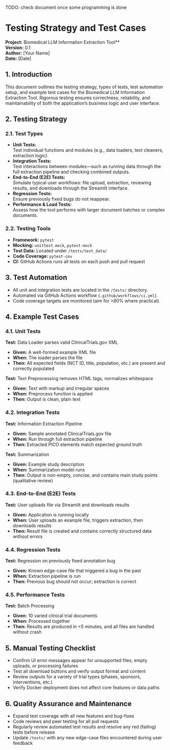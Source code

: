 TODO: check document once some programming is done

# **Testing Strategy and Test Cases**

**Project:** Biomedical LLM Information Extraction Tool**  
**Version:** 0.1  
**Author:** [Your Name]  
**Date:** [Date]


## **1. Introduction**

This document outlines the testing strategy, types of tests, test automation setup, and example test cases for the Biomedical LLM Information Extraction Tool. Rigorous testing ensures correctness, reliability, and maintainability of both the application’s business logic and user interface.



## **2. Testing Strategy**

### **2.1. Test Types**

- **Unit Tests:**  
  Test individual functions and modules (e.g., data loaders, text cleaners, extraction logic).
- **Integration Tests:**  
  Test interactions between modules—such as running data through the full extraction pipeline and checking combined outputs.
- **End-to-End (E2E) Tests:**  
  Simulate typical user workflows: file upload, extraction, reviewing results, and downloads through the Streamlit interface.
- **Regression Tests:**  
  Ensure previously fixed bugs do not reappear.
- **Performance & Load Tests:**  
  Assess how the tool performs with larger document batches or complex documents.

### **2.2. Testing Tools**

- **Framework:** `pytest`
- **Mocking:** `unittest.mock`, `pytest-mock`
- **Test Data:** Located under `/tests/test_data/`
- **Code Coverage:** `pytest-cov`
- **CI:** GitHub Actions runs all tests on each push and pull request



## **3. Test Automation**

- All unit and integration tests are located in the `/tests/` directory.
- Automated via GitHub Actions workflow (`.github/workflows/ci.yml`).
- Code coverage targets are monitored (aim for >80% where practical).


## **4. Example Test Cases**

### **4.1. Unit Tests**

**Test:** Data Loader parses valid ClinicalTrials.gov XML  
- **Given:** A well-formed example XML file  
- **When:** The loader parses the file  
- **Then:** All expected fields (NCT ID, title, population, etc.) are present and correctly populated

**Test:** Text Preprocessing removes HTML tags, normalizes whitespace  
- **Given:** Text with markup and irregular spaces  
- **When:** Preprocess function is applied  
- **Then:** Output is clean, plain text



### **4.2. Integration Tests**

**Test:** Information Extraction Pipeline  
- **Given:** Sample annotated ClinicalTrials.gov file  
- **When:** Run through full extraction pipeline  
- **Then:** Extracted PICO elements match expected ground truth

**Test:** Summarization  
- **Given:** Example study description  
- **When:** Summarization model runs  
- **Then:** Output is non-empty, concise, and contains main study points (qualitative review)



### **4.3. End-to-End (E2E) Tests**

**Test:** User uploads file via Streamlit and downloads results  
- **Given:** Application is running locally  
- **When:** User uploads an example file, triggers extraction, then downloads results  
- **Then:** Result file is created and contains correctly structured data without errors


### **4.4. Regression Tests**

**Test:** Regression on previously fixed annotation bug  
- **Given:** Known edge-case file that triggered a bug in the past  
- **When:** Extraction pipeline is run  
- **Then:** Previous bug should not occur; extraction is correct


### **4.5. Performance Tests**

**Test:** Batch Processing  
- **Given:** 10 varied clinical trial documents  
- **When:** Processed together  
- **Then:** Results are produced in <5 minutes, and all files are handled without crash



## **5. Manual Testing Checklist**

- Confirm UI error messages appear for unsupported files, empty uploads, or processing failures
- Test all download buttons and verify output format and content
- Review outputs for a variety of trial types (phases, sponsors, interventions, etc.)
- Verify Docker deployment does not affect core features or data paths



## **6. Quality Assurance and Maintenance**

- Expand test coverage with all new features and bug-fixes
- Code reviews and peer testing for all pull requests
- Regularly review automated test results and resolve any red (failing) tests before release
- Update `/tests/` with any new edge-case files encountered during user feedback

